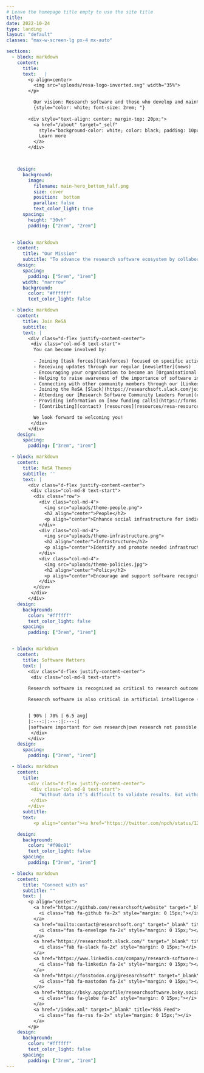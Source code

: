```yaml
---
# Leave the homepage title empty to use the site title
title:
date: 2022-10-24
type: landing
layout: "default"
classes: "max-w-screen-lg px-4 mx-auto"

sections:
  - block: markdown
    content: 
      title:
      text:   |
        <p align=center>
          <img src="uploads/resa-logo-inverted.svg" width="35%">
        </p>

          Our vision: Research software and those who develop and maintain it are recognised and valued as fundamental and vital to research worldwide
          {style="color: white; font-size: 2rem; "} 
        
        <div style="text-align: center; margin-top: 20px;">
          <a href="/about" target="_self" 
            style="background-color: white; color: black; padding: 10px 20px; border-radius: 6px; text-decoration: none; display: inline-block; border: 1px solid #ccc;">
            Learn more
          </a>
        </div>



    design:
      background:
        image:
          filename: main-hero_bottom_half.png
          size: cover
          position:  bottom
          parallax: false
          text_color_light: true
      spacing:
        height: "30vh"
        padding: ["2rem", "2rem"]
       

  - block: markdown
    content:
      title: "Our Mission"
      subtitle: "To advance the research software ecosystem by collaborating with decision makers and key influencers."
    design:
      spacing:
        padding: ["5rem", "1rem"]
      width: "narrrow"
      background:
        color: "#ffffff"
        text_color_light: false

  - block: markdown
    content: 
      title: Join ReSA
      subtitle:
      text: |
        <div class="d-flex justify-content-center">
         <div class="col-md-8 text-start">
          You can become involved by:
          
          - Joining [task forces](taskforces) focused on specific activities
          - Receiving updates through our regular [newsletter](news)
          - Encouraging your organisation to become an [Organisational Member](about/membership), support a [task force](taskforces/tf-support), or make a [donation](about/donate)
          - Helping to raise awareness of the importance of software in research through use of [ReSA resources](resources/resa-resources)
          - Connecting with other community members through our [Linked In](https://www.linkedin.com/company/research-software-alliance/) or at our [events](events/) 
          - Joining the ReSA [Slack](https://researchsoft.slack.com/join/shared_invite/zt-1flmrglww-SoWjAK_5TJyqLU_~Jx697w#/shared-invite/email) for decision-makers and key influencers to share what's happening in the community
          - Attending our [Research Software Community Leaders Forum](community-forum)
          - Providing information on [new funding calls](https://forms.gle/r4Jw4swUd1SXigZc9) to the [Research Software Funding Opportunities](funding-opportunities/)
          - [Contributing](contact) [resources](resources/resa-resources) and [guidelines](resources/guidelines); ideas for [task forces](taskforces), [events](events) and [news](news); or if you have other ideas for ReSA then [let us know](contact). 

          We look forward to welcoming you! 
         </div>
        </div>
    design:
      spacing:
        padding: ["3rem", "1rem"]

  - block: markdown
    content:
      title: ReSA Themes
      subtitle: ''
      text: |
        <div class="d-flex justify-content-center">
         <div class="col-md-8 text-start">
          <div class="row">
            <div class="col-md-4">
              <img src="uploads/theme-people.png">
              <h2 align="center">People</h2>
              <p align="center">Enhance social infrastructure for individuals and communities to improve software practices</p>
            </div>  
            <div class="col-md-4">
              <img src="uploads/theme-infrastructure.png">
              <h2 align="center">Infrastructure</h2>
              <p align="center">Identify and promote needed infrastructure</p>
            </div>
            <div class="col-md-4">
              <img src="uploads/theme-policies.jpg">
              <h2 align="center">Policy</h2>
              <p align="center">Encourage and support software recognition</p>
            </div>
          </div>
         </div>
        </div>          
    design:     
      background:
        color: "#ffffff"
        text_color_light: false
      spacing:
        padding: ["3rem", "1rem"]  


  - block: markdown
    content:
      title: Software Matters
      text: |
        <div class="d-flex justify-content-center">
         <div class="col-md-8 text-start">   
            
        Research software is recognised as critical to research outcomes. As early as 2014, a [UK survey](https://zenodo.org/records/14809) of 1,000 randomly chosen researchers showed that more than 90% of researchers acknowledged software as being important for their own research, and about 70% of researchers said that their research would not be possible without software. A study of [Nature papers from Jan-March 2016](https://ieeexplore.ieee.org/document/8109183) reveals that “32 of the 40 papers examined mention software, and the 32 papers contain 211 mentions of distinct pieces of software, for an average of 6.5 mentions per paper.” [2].

        Research software is also critical in artificial intelligence (AI)-driven research, and the technological infrastructure to support AI acceleration must include research software and its personnel. Read our [position paper](https://doi.org/10.5281/zenodo.13350747) on this vital part of AI infrastructure, which includes recommendations for stakeholders on how to consider research software in their AI goals.


        | 90% | 70% | 6.5 avg|
        |:---:|:---:|:---:|
        |software important for own research|own research not possible without software| distinct software mentions per paper|
         </div>
        </div>  
    design:
      spacing:
        padding: ["3rem", "1rem"]

  - block: markdown
    content:
      title: 
        <div class="d-flex justify-content-center">
         <div class="col-md-8 text-start"> 
            "Without data it’s difficult to validate results. But without code, we waste the opportunity to advance science."
         </div>
        </div>              
      subtitle: 
      text:  
          <p align="center"><a href="https://twitter.com/npch/status/1258388356431478784">Neil Chue Hong, Director, Software Sustainability Institute, University of Edinburgh, UK</a></p>

    design:
      background:
        color: "#f98c01"
        text_color_light: false
      spacing:
        padding: ["3rem", "1rem"]  

  - block: markdown
    content:
      title: "Connect with us"
      subtitle: ""
      text: |
        <p align="center">
          <a href="https://github.com/researchsoft/website" target="_blank" title="GitHub">
            <i class="fab fa-github fa-2x" style="margin: 0 15px;"></i>
          </a>
          <a href="mailto:contact@researchsoft.org" target="_blank" title="Email">
            <i class="fas fa-envelope fa-2x" style="margin: 0 15px;"></i>
          </a>
          <a href="https://researchsoft.slack.com/" target="_blank" title="Slack">
            <i class="fab fa-slack fa-2x" style="margin: 0 15px;"></i>
          </a>
          <a href="https://www.linkedin.com/company/research-software-alliance/" target="_blank" title="LinkedIn">
            <i class="fab fa-linkedin fa-2x" style="margin: 0 15px;"></i>
          </a>
          <a href="https://fosstodon.org/@researchsoft" target="_blank" title="Mastodon">
            <i class="fab fa-mastodon fa-2x" style="margin: 0 15px;"></i>
          </a>
          <a href="https://bsky.app/profile/researchsoftware.bsky.social" target="_blank" title="Bluesky">
            <i class="fas fa-globe fa-2x" style="margin: 0 15px;"></i>
          </a>         
          <a href="/index.xml" target="_blank" title="RSS Feed">
            <i class="fas fa-rss fa-2x" style="margin: 0 15px;"></i>
          </a>
        </p>
    design:
      background:
        color: "#ffffff"
        text_color_light: false
      spacing:
        padding: ["3rem", "1rem"]  
---
```


